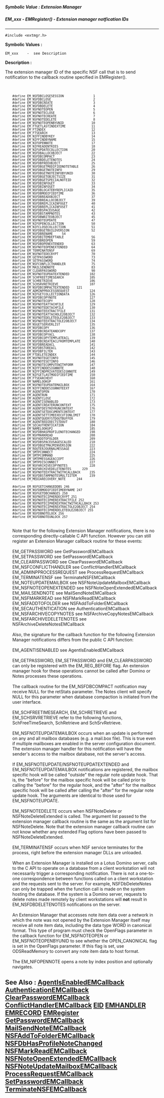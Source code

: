 ##### Symbolic Value : Extension Manager
##### EM_xxx - EMRegister() - Extension manager notfication IDs
---
```
#include <extmgr.h>
```

**Symbolic Values :**

	EM_xxx	  -  see Description


**Description :**

The extension manager ID of the specific NSF call that is to send notification to the callback routine specified in EMRegister().
<ul><br>
<br>
<tt><font size="2">#define EM_NSFDBCLOSESESSION &nbsp; &nbsp; &nbsp; &nbsp; &nbsp; &nbsp; &nbsp; &nbsp;1<br>
#define EM_NSFDBCLOSE &nbsp; &nbsp; &nbsp; &nbsp; &nbsp; &nbsp; &nbsp; &nbsp; &nbsp; &nbsp; &nbsp; 2<br>
#define EM_NSFDBCREATE &nbsp; &nbsp; &nbsp; &nbsp; &nbsp; &nbsp; &nbsp; &nbsp; &nbsp; &nbsp; &nbsp;3<br>
#define EM_NSFDBDELETE &nbsp; &nbsp; &nbsp; &nbsp; &nbsp; &nbsp; &nbsp; &nbsp; &nbsp; &nbsp; &nbsp;4<br>
#define EM_NSFNOTEOPEN &nbsp; &nbsp; &nbsp; &nbsp; &nbsp; &nbsp; &nbsp; &nbsp; &nbsp; &nbsp; &nbsp;5<br>
#define EM_NSFNOTECLOSE &nbsp; &nbsp; &nbsp; &nbsp; &nbsp; &nbsp; &nbsp; &nbsp; &nbsp; &nbsp; 6<br>
#define EM_NSFNOTECREATE &nbsp; &nbsp; &nbsp; &nbsp; &nbsp; &nbsp; &nbsp; &nbsp; &nbsp; &nbsp;7<br>
#define EM_NSFNOTEDELETE &nbsp; &nbsp; &nbsp; &nbsp; &nbsp; &nbsp; &nbsp; &nbsp; &nbsp; &nbsp;8<br>
#define EM_NSFNOTEOPENBYUNID &nbsp; &nbsp; &nbsp; &nbsp; &nbsp; &nbsp; &nbsp; 10<br>
#define EM_FTGETLASTINDEXTIME &nbsp; &nbsp; &nbsp; &nbsp; &nbsp; &nbsp; &nbsp;11<br>
#define EM_FTINDEX &nbsp; &nbsp; &nbsp; &nbsp; &nbsp; &nbsp; &nbsp; &nbsp; &nbsp; &nbsp; &nbsp; &nbsp; 12<br>
#define EM_FTSEARCH &nbsp; &nbsp; &nbsp; &nbsp; &nbsp; &nbsp; &nbsp; &nbsp; &nbsp; &nbsp; &nbsp; &nbsp;13<br>
#define EM_NIFFINDBYKEY &nbsp; &nbsp; &nbsp; &nbsp; &nbsp; &nbsp; &nbsp; &nbsp; &nbsp; &nbsp;14<br>
#define EM_NIFFINDBYNAME &nbsp; &nbsp; &nbsp; &nbsp; &nbsp; &nbsp; &nbsp; &nbsp; &nbsp; 15</font></tt><br>
<tt><font size="2">#define EM_NIFOPENNOTE &nbsp; &nbsp; &nbsp; &nbsp; &nbsp; &nbsp; &nbsp; &nbsp; &nbsp; &nbsp; 17</font></tt><tt><font size="2"><br>
#define EM_NIFREADENTRIES &nbsp; &nbsp; &nbsp; &nbsp; &nbsp; &nbsp; &nbsp; &nbsp; &nbsp;18<br>
#define EM_NIFUPDATECOLLECTION &nbsp; &nbsp; &nbsp; &nbsp; &nbsp; &nbsp; 20<br>
#define EM_NSFDBALLOCOBJECT &nbsp; &nbsp; &nbsp; &nbsp; &nbsp; &nbsp; &nbsp; &nbsp;22<br>
#define EM_NSFDBCOMPACT &nbsp; &nbsp; &nbsp; &nbsp; &nbsp; &nbsp; &nbsp; &nbsp; &nbsp; &nbsp;23<br>
#define EM_NSFDBDELETENOTES &nbsp; &nbsp; &nbsp; &nbsp; &nbsp; &nbsp; &nbsp; &nbsp;24<br>
#define EM_NSFDBFREEOBJECT &nbsp; &nbsp; &nbsp; &nbsp; &nbsp; &nbsp; &nbsp; &nbsp; 25<br>
#define EM_NSFDBGETMODIFIEDNOTETABLE &nbsp; &nbsp; &nbsp; 26<br>
#define EM_NSFDBGETNOTEINFO &nbsp; &nbsp; &nbsp; &nbsp; &nbsp; &nbsp; &nbsp; &nbsp;29<br>
#define EM_NSFDBGETNOTEINFOBYUNID &nbsp; &nbsp; &nbsp; &nbsp; &nbsp;30<br>
#define EM_NSFDBGETOBJECTSIZE &nbsp; &nbsp; &nbsp; &nbsp; &nbsp; &nbsp; &nbsp;31<br>
#define EM_NSFDBGETSPECIALNOTEID &nbsp; &nbsp; &nbsp; &nbsp; &nbsp; 32<br>
#define EM_NSFDBINFOGET &nbsp; &nbsp; &nbsp; &nbsp; &nbsp; &nbsp; &nbsp; &nbsp; &nbsp; &nbsp;33<br>
#define EM_NSFDBINFOSET &nbsp; &nbsp; &nbsp; &nbsp; &nbsp; &nbsp; &nbsp; &nbsp; &nbsp; &nbsp;34<br>
#define EM_NSFDBLOCATEBYREPLICAID &nbsp; &nbsp; &nbsp; &nbsp; &nbsp;35<br>
#define EM_NSFDBMODIFIEDTIME &nbsp; &nbsp; &nbsp; &nbsp; &nbsp; &nbsp; &nbsp; 36<br>
#define EM_NSFDBREADOBJECT &nbsp; &nbsp; &nbsp; &nbsp; &nbsp; &nbsp; &nbsp; &nbsp; 37<br>
#define EM_NSFDBREALLOCOBJECT &nbsp; &nbsp; &nbsp; &nbsp; &nbsp; &nbsp; &nbsp;39<br>
#define EM_NSFDBREPLICAINFOGET &nbsp; &nbsp; &nbsp; &nbsp; &nbsp; &nbsp; 40<br>
#define EM_NSFDBREPLICAINFOSET &nbsp; &nbsp; &nbsp; &nbsp; &nbsp; &nbsp; 41<br>
#define EM_NSFDBSPACEUSAGE &nbsp; &nbsp; &nbsp; &nbsp; &nbsp; &nbsp; &nbsp; &nbsp; 42<br>
#define EM_NSFDBSTAMPNOTES &nbsp; &nbsp; &nbsp; &nbsp; &nbsp; &nbsp; &nbsp; &nbsp; 43<br>
#define EM_NSFDBWRITEOBJECT &nbsp; &nbsp; &nbsp; &nbsp; &nbsp; &nbsp; &nbsp; &nbsp;45<br>
#define EM_NSFNOTEUPDATE &nbsp; &nbsp; &nbsp; &nbsp; &nbsp; &nbsp; &nbsp; &nbsp; &nbsp; 47<br>
#define EM_NIFOPENCOLLECTION &nbsp; &nbsp; &nbsp; &nbsp; &nbsp; &nbsp; &nbsp; 50<br>
#define EM_NIFCLOSECOLLECTION &nbsp; &nbsp; &nbsp; &nbsp; &nbsp; &nbsp; &nbsp;51<br>
#define EM_NSFDBGETBUILDVERSION &nbsp; &nbsp; &nbsp; &nbsp; &nbsp; &nbsp;52</font></tt><br>
<tt><font size="2">#define EM_NSFDBRENAME			 &nbsp; &nbsp; 54</font></tt><tt><font size="2"><br>
#define EM_NSFDBITEMDEFTABLE &nbsp; &nbsp; &nbsp; &nbsp; &nbsp; &nbsp; &nbsp; 56<br>
#define EM_NSFDBREOPEN &nbsp; &nbsp; &nbsp; &nbsp; &nbsp; &nbsp; &nbsp; &nbsp; &nbsp; &nbsp; 59<br>
#define EM_NSFDBOPENEXTENDED &nbsp; &nbsp; &nbsp; &nbsp; &nbsp; &nbsp; &nbsp; 63</font></tt><br>
<tt><font size="2">#define EM_NSFNOTEOPENEXTENDED &nbsp; &nbsp; &nbsp; &nbsp; &nbsp; &nbsp; 64<br>
#define EM_TERMINATENSF &nbsp; &nbsp; &nbsp; &nbsp; &nbsp; &nbsp; &nbsp; &nbsp; &nbsp; &nbsp;69</font></tt><br>
<tt><font size="2">#define EM_NSFNOTEDECRYPT &nbsp; &nbsp; &nbsp; &nbsp; &nbsp; &nbsp; &nbsp; &nbsp; &nbsp;70<br>
#define EM_GETPASSWORD &nbsp; &nbsp; &nbsp; &nbsp; &nbsp; &nbsp; &nbsp; &nbsp; &nbsp; &nbsp; 73<br>
#define EM_SETPASSWORD &nbsp; &nbsp; &nbsp; &nbsp; &nbsp; &nbsp; &nbsp; &nbsp; &nbsp; &nbsp; 74</font></tt><br>
<tt><font size="2">#define EM_NSFCONFLICTHANDLER &nbsp; &nbsp; &nbsp; &nbsp; &nbsp; &nbsp; &nbsp;75</font></tt><br>
<tt><font size="2">#define EM_MAILSENDNOTE &nbsp; &nbsp; &nbsp; &nbsp; &nbsp; &nbsp; &nbsp; &nbsp; &nbsp; &nbsp;83</font></tt><br>
<tt><font size="2">#define EM_CLEARPASSWORD &nbsp; &nbsp; &nbsp; &nbsp; &nbsp; &nbsp; &nbsp; &nbsp; &nbsp; 90</font></tt><br>
<tt><font size="2">#define EM_NSFNOTEUPDATEXTENDED &nbsp; &nbsp; &nbsp; &nbsp; &nbsp; 102</font></tt><br>
<tt><font size="2">#define EM_SCHFREETIMESEARCH &nbsp; &nbsp; &nbsp; &nbsp; &nbsp; &nbsp; &nbsp;105<br>
#define EM_SCHRETRIEVE &nbsp; &nbsp; &nbsp; &nbsp; &nbsp; &nbsp; &nbsp; &nbsp; &nbsp; &nbsp;106<br>
#define EM_SCHSRVRETRIEVE &nbsp; &nbsp; &nbsp; &nbsp; &nbsp; &nbsp; &nbsp; &nbsp; 107</font></tt><br>
<tt><font size="2">#define EM_NSFDBCOMPACTEXTENDED	 &nbsp; &nbsp;121</font></tt><br>
<tt><font size="2">#define EM_ADMINPPROCESSREQUEST &nbsp; &nbsp; &nbsp; &nbsp; &nbsp; 124</font></tt><br>
<tt><font size="2">#define EM_NIFGETCOLLECTIONDATA &nbsp; &nbsp; &nbsp; &nbsp; &nbsp; </font></tt><tt><font size="2">126</font></tt><br>
<tt><font size="2">#define EM_NSFDBCOPYNOTE &nbsp; &nbsp; &nbsp; &nbsp; &nbsp; &nbsp; &nbsp; &nbsp; &nbsp;</font></tt><tt><font size="2">127</font></tt><br>
<tt><font size="2">#define EM_NSFNOTECOPY &nbsp; &nbsp; &nbsp; &nbsp; &nbsp; &nbsp; &nbsp; &nbsp; &nbsp; &nbsp;128</font></tt><br>
<tt><font size="2">#define EM_NSFNOTEATTACHFILE &nbsp; &nbsp; &nbsp; &nbsp; &nbsp; &nbsp; &nbsp;</font></tt><tt><font size="2">129</font></tt><br>
<tt><font size="2">#define EM_NSFNOTEDETACHFILE &nbsp; &nbsp; &nbsp; &nbsp; &nbsp; &nbsp; &nbsp;</font></tt><tt><font size="2">130</font></tt><br>
<tt><font size="2">#define EM_NSFNOTEEXTRACTFILE &nbsp; &nbsp; &nbsp; &nbsp; &nbsp; &nbsp; </font></tt><tt><font size="2">131</font></tt><br>
<tt><font size="2">#define EM_NSFNOTEATTACHOLE2OBJECT &nbsp; &nbsp; &nbsp; &nbsp;</font></tt><tt><font size="2">132</font></tt><br>
<tt><font size="2">#define EM_NSFNOTEDELETEOLE2OBJECT &nbsp; &nbsp; &nbsp; &nbsp;</font></tt><tt><font size="2">133</font></tt><br>
<tt><font size="2">#define EM_NSFNOTEEXTRACTOLE2OBJECT &nbsp; &nbsp; &nbsp; </font></tt><tt><font size="2">134</font></tt><br>
<tt><font size="2">#define EM_NSGETSERVERLIST &nbsp; &nbsp; &nbsp; &nbsp; &nbsp; &nbsp; &nbsp; &nbsp;</font></tt><tt><font size="2">135</font></tt><br>
<tt><font size="2">#define EM_NSFDBCOPY &nbsp; &nbsp; &nbsp; &nbsp; &nbsp; &nbsp; &nbsp; &nbsp; &nbsp; &nbsp; &nbsp;</font></tt><tt><font size="2">136</font></tt><br>
<tt><font size="2">#define EM_NSFDBCREATEANDCOPY &nbsp; &nbsp; &nbsp; &nbsp; &nbsp; &nbsp; </font></tt><tt><font size="2">137</font></tt><br>
<tt><font size="2">#define EM_NSFDBCOPYACL &nbsp; &nbsp; &nbsp; &nbsp; &nbsp; &nbsp; &nbsp; &nbsp; &nbsp; </font></tt><tt><font size="2">138</font></tt><br>
<tt><font size="2">#define EM_NSFDBCOPYTEMPLATEACL &nbsp; &nbsp; &nbsp; &nbsp; &nbsp; </font></tt><tt><font size="2">139</font></tt><br>
<tt><font size="2">#define EM_NSFDBCREATEACLFROMTEMPLATE &nbsp; &nbsp; </font></tt><tt><font size="2">140</font></tt><br>
<tt><font size="2">#define EM_NSFDBREADACL &nbsp; &nbsp; &nbsp; &nbsp; &nbsp; &nbsp; &nbsp; &nbsp; &nbsp; </font></tt><tt><font size="2">141</font></tt><br>
<tt><font size="2">#define EM_NSFDBSTOREACL &nbsp; &nbsp; &nbsp; &nbsp; &nbsp; &nbsp; &nbsp; &nbsp; &nbsp;</font></tt><tt><font size="2">142</font></tt><br>
<tt><font size="2">#define EM_NSFDBFILTER &nbsp; &nbsp; &nbsp; &nbsp; &nbsp; &nbsp; &nbsp; &nbsp; &nbsp; &nbsp;</font></tt><tt><font size="2">143</font></tt><br>
<tt><font size="2">#define EM_FTDELETEINDEX &nbsp; &nbsp; &nbsp; &nbsp; &nbsp; &nbsp; &nbsp; &nbsp; &nbsp;</font></tt><tt><font size="2">144</font></tt><br>
<tt><font size="2">#define EM_NSFNOTEGETINFO &nbsp; &nbsp; &nbsp; &nbsp; &nbsp; &nbsp; &nbsp; &nbsp; </font></tt><tt><font size="2">145</font></tt><br>
<tt><font size="2">#define EM_NSFNOTESETINFO &nbsp; &nbsp; &nbsp; &nbsp; &nbsp; &nbsp; &nbsp; &nbsp; </font></tt><tt><font size="2">146</font></tt><br>
<tt><font size="2">#define EM_NSFNOTECOMPUTEWITHFORM &nbsp; &nbsp; &nbsp; &nbsp; </font></tt><tt><font size="2">147</font></tt><br>
<tt><font size="2">#define EM_NIFFINDDESIGNNOTE &nbsp; &nbsp; &nbsp; &nbsp; &nbsp; &nbsp; &nbsp;</font></tt><tt><font size="2">148</font></tt><br>
<tt><font size="2">#define EM_NIFFINDPRIVATEDESIGNNOTE &nbsp; &nbsp; &nbsp; </font></tt><tt><font size="2">149</font></tt><br>
<tt><font size="2">#define EM_NIFGETLASTMODIFIEDTIME &nbsp; &nbsp; &nbsp; &nbsp; </font></tt><tt><font size="2">150</font></tt><br>
<tt><font size="2">#define EM_FTSEARCHEXT &nbsp; &nbsp; &nbsp; &nbsp; &nbsp; &nbsp; &nbsp; &nbsp; &nbsp; &nbsp;</font></tt><tt><font size="2">160</font></tt><br>
<tt><font size="2">#define EM_NAMELOOKUP &nbsp; &nbsp; &nbsp; &nbsp; &nbsp; &nbsp; &nbsp; &nbsp; &nbsp; &nbsp; 161</font></tt><br>
<tt><font size="2">#define EM_NSFNOTEUPDATEMAILBOX &nbsp; &nbsp; &nbsp; &nbsp; &nbsp; 164</font></tt><br>
<tt><font size="2">#define EM_NIFFINDDESIGNNOTEEXT &nbsp; &nbsp; &nbsp; &nbsp; &nbsp; 167</font></tt><br>
<tt><font size="2">#define EM_AGENTOPEN &nbsp; &nbsp; &nbsp; &nbsp; &nbsp; &nbsp; &nbsp; &nbsp; &nbsp; &nbsp; &nbsp;170</font></tt><br>
<tt><font size="2">#define EM_AGENTRUN &nbsp; &nbsp; &nbsp; &nbsp; &nbsp; &nbsp; &nbsp; &nbsp; &nbsp; &nbsp; &nbsp; 171</font></tt><br>
<tt><font size="2">#define EM_AGENTCLOSE &nbsp; &nbsp; &nbsp; &nbsp; &nbsp; &nbsp; &nbsp; &nbsp; &nbsp; &nbsp; 172</font></tt><br>
<tt><font size="2">#define EM_AGENTISENABLED &nbsp; &nbsp; &nbsp; &nbsp; &nbsp; &nbsp; &nbsp; &nbsp; 173</font></tt><br>
<tt><font size="2">#define EM_AGENTCREATERUNCONTEXT &nbsp; &nbsp; &nbsp; &nbsp; &nbsp;175</font></tt><br>
<tt><font size="2">#define EM_AGENTDESTROYRUNCONTEXT &nbsp; &nbsp; &nbsp; &nbsp; 176</font></tt><br>
<tt><font size="2">#define EM_AGENTSETDOCUMENTCONTEXT &nbsp; &nbsp; &nbsp; &nbsp;177</font></tt><br>
<tt><font size="2">#define EM_AGENTSETTIMEEXECUTIONLIMIT &nbsp; &nbsp; 178</font></tt><br>
<tt><font size="2">#define EM_AGENTQUERYSTDOUTBUFFER &nbsp; &nbsp; &nbsp; &nbsp; 179</font></tt><br>
<tt><font size="2">#define EM_AGENTREDIRECTSTDOUT &nbsp; &nbsp; &nbsp; &nbsp; &nbsp; &nbsp;180</font></tt><br>
<tt><font size="2">#define EM_SECAUTHENTICATION &nbsp; &nbsp; &nbsp; &nbsp; &nbsp; &nbsp; &nbsp;184</font></tt><br>
<tt><font size="2">#define EM_NAMELOOKUP2 &nbsp; &nbsp; &nbsp; &nbsp; &nbsp; &nbsp; &nbsp; &nbsp; &nbsp; &nbsp;185</font></tt><br>
<tt><font size="2">#define EM_NSFDBHASPROFILENOTECHANGED &nbsp; &nbsp; 198</font></tt><br>
<tt><font size="2">#define EM_NSFMARKREAD &nbsp; &nbsp; &nbsp; &nbsp; &nbsp; &nbsp; &nbsp; &nbsp; &nbsp; &nbsp;208</font></tt><br>
<tt><font size="2">#define EM_NSFADDTOFOLDER &nbsp; &nbsp; &nbsp; &nbsp; &nbsp; &nbsp; &nbsp; &nbsp; 209</font></tt><br>
<tt><font size="2">#define EM_NSFDBSPACEUSAGESCALED &nbsp; &nbsp; &nbsp; &nbsp; &nbsp;210</font></tt><br>
<tt><font size="2">#define EM_NSFDBGETMAJMINVERSION &nbsp; &nbsp; </font></tt><tt><font size="2">&nbsp; &nbsp; &nbsp;222</font></tt><br>
<tt><font size="2">#define EM_ROUTERJOURNALMESSAGE &nbsp; &nbsp; &nbsp; &nbsp; &nbsp; 223</font></tt><br>
<tt><font size="2">#define EM_SMTPCONNECT &nbsp; &nbsp; &nbsp; &nbsp; &nbsp; &nbsp; &nbsp; &nbsp; &nbsp; &nbsp;224		</font></tt><br>
<tt><font size="2">#define EM_SMTPCOMMAND &nbsp; &nbsp; &nbsp; &nbsp; &nbsp; &nbsp; &nbsp; &nbsp; &nbsp; &nbsp;225</font></tt><br>
<tt><font size="2">#define EM_SMTPMESSAGEACCEPT &nbsp; &nbsp; &nbsp; &nbsp; &nbsp; &nbsp; &nbsp;226</font></tt><br>
<tt><font size="2">#define EM_SMTPDISCONNECT &nbsp; &nbsp; &nbsp; &nbsp; &nbsp; &nbsp; &nbsp; &nbsp; 227</font></tt><br>
<tt><font size="2">#define EM_NSFARCHIVECOPYNOTES &nbsp; &nbsp; &nbsp; &nbsp; &nbsp; &nbsp;228</font></tt><br>
<tt><font size="2">#define EM_NSFARCHIVEDELETENOTES	 &nbsp; &nbsp; &nbsp;229</font></tt><br>
<tt><font size="2">#define EM_NSFNOTEEXTRACTWITHCALLBACK &nbsp; &nbsp; 235</font></tt><br>
<tt><font size="2">#define EM_NSFDBSTAMPNOTESMULTIITEM &nbsp; &nbsp; &nbsp; 239</font></tt><br>
<tt><font size="2">#define EM_MEDIARECOVERY_NOTE	 &nbsp; &nbsp; &nbsp;244</font></tt></ul>
<tt><font size="2">&nbsp; &nbsp; #define EM_NSFGETCHANGEDDBS					246</font></tt><br>
<tt><font size="2">&nbsp; &nbsp; #define EM_NSFDBMODIFIEDTIMEBYNAME			247</font></tt><br>
<tt><font size="2">&nbsp; &nbsp; #define EM_NSFGETDBCHANGES					250</font></tt><br>
<tt><font size="2">&nbsp; &nbsp; #define EM_NSFNOTECIPHERDECRYPT				251</font></tt><br>
<tt><font size="2">&nbsp; &nbsp; #define EM_NSFNOTECIPHEREXTRACTFILE			252</font></tt><br>
<tt><font size="2">&nbsp; &nbsp; #define EM_NSFNOTECIPHEREXTRACTWITHCALLBACK	253</font></tt><br>
<tt><font size="2">&nbsp; &nbsp; #define EM_NSFNOTECIPHEREXTRACTOLE2OBJECT	254</font></tt><br>
<tt><font size="2">&nbsp; &nbsp; #define EM_NSFNOTECIPHERDELETEOLE2OBJECT	255</font></tt><br>
<tt><font size="2">&nbsp; &nbsp; #define EM_NSFDBNOTELOCK					256</font></tt><br>
<tt><font size="2">&nbsp; &nbsp; #define EM_NSFDBNOTEUNLOCK					257</font></tt>
<ul><br>
Note that for the following Extension Manager  notifications, there is no corresponding directly-callable C API function.  However you can still register an Extension Manager callback routine for these events:<br>
<br>
	EM_GETPASSWORD		see GetPasswordEMCallback<br>
	EM_SETPASSWORD		see SetPasswordEMCallback<br>
	EM_CLEARPASSWORD		see ClearPasswordEMCallback<br>
	EM_NSFCONFLICTHANDLER		see ConflictHandlerEMCallback<br>
	EM_ADMINPPROCESSREQUEST		see ProcessRequestEMCallback<br>
	EM_TERMINATENSF		see TerminateNSFEMCallback<br>
	EM_NOTEUPDATEMAILBOX		see NSFNoteUpdateMailboxEMCallback<br>
	EM_NSFNOTEOPENEXTENDED		see NSFNoteOpenExtendedEMCallback<br>
	EM_MAILSENDNOTE		see MailSendNoteEMCallback<br>
	EM_NSFMARKREAD		see NSFMarkReadEMCallback<br>
	EM_NSFADDTOFOLDER		see NSFAddToFolderEMCallback<br>
	EM_SECAUTHENTICATION		see AuthenticationEMCallback<br>
	EM_NSFARCHIVECOPYNOTES		see NSFArchiveCopyNotesEMCallback<br>
	EM_NSFARCHIVEDELETENOTES		see NSFArchiveDeleteNotesEMCallback<br>
<br>
Also, the signature for the callback function for the following Extension Manager notifications differs from the public C API function:<br>
<br>
	EM_AGENTISENABLED	see AgentIsEnabledEMCallback<br>
<br>
EM_GETPASSWORD, EM_SETPASSWORD and EM_CLEARPASSWORD can only be registered with the EM_REG_BEFORE flag.  An extension manager hook for these operations cannot be called after Domino or Notes processes these operations.<br>
<br>
The callback routine for the EM_NSFDBCOMPACT notification may receive NULL for the retStats parameter.  The Notes client will specify NULL for this parameter when database compaction is initiated from the user interface.<br>
<br>
EM_SCHFREETIMESEARCH, EM_SCHRETRIEVE and EM_SCHSRVRETRIEVE  refer to the following functions, SchFreeTimeSearch, SchRetrieve and SchSrvRetrieve.<br>
<br>
EM_NSFNOTEUPDATEMAILBOX occurs when an update is performed on any and all mailbox databases (e.g. a mail.box file).  This is true even if multiple mailboxes are enabled in the server configuration document.  The extension manager handler for this notification will have the sender's access to the mailbox database, not the server's access.<br>
<br>
If EM_NSFNOTEUPDATE/NSFNOTEUPDATEXTENDED and EM_NSFNOTEUPDATEMAILBOX notifications are registered, the mailbox specific hook will be called &quot;outside&quot; the regular note update hook.  That is, the &quot;before&quot; for the mailbox specific hook will be called prior to calling the &quot;before&quot; for the regular hook, and the &quot;after&quot; for the mailbox specific hook will be called after calling the &quot;after&quot; for the regular note update hook.  The arguments are identical to those used for EM_NSFNOTEUPDATE.<br>
<br>
EM_NSFNOTEDELETE occurs when NSFNoteDelete or NSFNoteDeleteExtended is called.  The argument list passed to the extension manager callback routine is the same as the argument list for NSFNoteDelete.  Note that the extension manager callback routine can not know whether any extended Flag options have been passed to NSFNoteDeleteExtended.<br>
<br>
EM_TERMINATENSF occurs when NSF service terminates for the process, right before the extension manager DLLs are unloaded.  <br>
<br>
When an Extension Manager is installed on a Lotus Domino server, calls to the C API to operate on a database from a client workstation will not necessarily trigger a corresponding notification.  There is not a one-to-one correspondence between functions called on a client workstation and the requests sent to the server.  For example, NSFDbDeleteNotes can only be trapped when the function call is made on the system hosting the database.  If the system is a Domino server, requests to delete notes made remotely by client workstations will <b>not</b> result in EM_NSFDBDELETENOTES notifications on the server.<br>
<br>
An Extension Manager that accesses note item data over a network in which the note was not opened by the Extension Manager itself may receive all note item data, including the data type WORD in canonical format.  This type of program must check the OpenFlags parameter in the callback function for EM_NSFNOTEOPEN or EM_NSFNOTEOPENBYUNID to see whether the OPEN_CANONICAL flag is set in the OpenFlags parameter.  If this flag is set, use ODSReadMemory to convert any note item data to host format.<br>
<br>
The EM_NIFOPENNOTE opens a note by index position and optionally navigates.</ul>



**See Also :**
[AgentIsEnabledEMCallback](/domino-c-api-docs/reference/Func/AgentIsEnabledEMCallback)
[AuthenticationEMCallback](/domino-c-api-docs/reference/Func/AuthenticationEMCallback)
[ClearPasswordEMCallback](/domino-c-api-docs/reference/Func/ClearPasswordEMCallback)
[ConflictHandlerEMCallback](/domino-c-api-docs/reference/Func/ConflictHandlerEMCallback)
[EID](/domino-c-api-docs/reference/Data/EID)
[EMHANDLER](/domino-c-api-docs/reference/Data/EMHANDLER)
[EMRECORD](/domino-c-api-docs/reference/Data/EMRECORD)
[EMRegister](/domino-c-api-docs/reference/Func/EMRegister)
[GetPasswordEMCallback](/domino-c-api-docs/reference/Func/GetPasswordEMCallback)
[MailSendNoteEMCallback](/domino-c-api-docs/reference/Func/MailSendNoteEMCallback)
[NSFAddToFolderEMCallback](/domino-c-api-docs/reference/Func/NSFAddToFolderEMCallback)
[NSFDbHasProfileNoteChanged](/domino-c-api-docs/reference/Func/NSFDbHasProfileNoteChanged)
[NSFMarkReadEMCallback](/domino-c-api-docs/reference/Func/NSFMarkReadEMCallback)
[NSFNoteOpenExtendedEMCallback](/domino-c-api-docs/reference/Func/NSFNoteOpenExtendedEMCallback)
[NSFNoteUpdateMailboxEMCallback](/domino-c-api-docs/reference/Func/NSFNoteUpdateMailboxEMCallback)
[ProcessRequestEMCallback](/domino-c-api-docs/reference/Func/ProcessRequestEMCallback)
[SetPasswordEMCallback](/domino-c-api-docs/reference/Func/SetPasswordEMCallback)
[TerminateNSFEMCallback](/domino-c-api-docs/reference/Func/TerminateNSFEMCallback)
---
